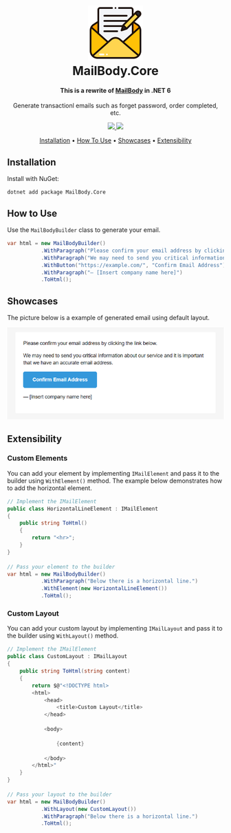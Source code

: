 <h1 align="center">
  <br>
  <a href="https://github.com/litenova/MailBody.Core">
    <img alt="MailBody.Core Logo" src="assets/logo/icon.png">
  </a>
  <br>
  MailBody.Core
  <br>
</h1>

<h4 align="center">This is a rewrite of <a href="https://github.com/doxakis/MailBody">MailBody</a> in .NET 6</h4>
<p align="center">Generate transactionl emails such as forget password, order completed, etc.</p>

<p align="center">
  <a href="https://github.com/litenova/MailBody.Core/actions/workflows/dotnet-core.yml">
    <img src="https://github.com/litenova/MailBody.Core/actions/workflows/dotnet-core.yml/badge.svg?branch=main">
  </a>
  <a href="https://www.nuget.org/packages/MailBody.Core">
    <img src="https://img.shields.io/nuget/v/MailBody.Core">
  </a>
</p>

<p align="center">
  <a href="#installation">Installation</a> •
  <a href="#how-to-use">How To Use</a> •
  <a href="#how-to-use">Showcases</a> •
  <a href="#extensibility">Extensibility</a>
</p>

## Installation

Install with NuGet:

```
dotnet add package MailBody.Core
```

## How to Use

Use the `MailBodyBuilder` class to generate your email.

```c#
var html = new MailBodyBuilder()
           .WithParagraph("Please confirm your email address by clicking the link below.")
           .WithParagraph("We may need to send you critical information about our service and it is important that we have an accurate email address.")
           .WithButton("https://example.com/", "Confirm Email Address")
           .WithParagraph("— [Insert company name here]")
           .ToHtml();
```

## Showcases

The picture below is a example of generated email using default layout.

![MailBody.Core Showcase](assets/showcases/showcase-1.png "Title")

## Extensibility

### Custom Elements
You can add your element by implementing `IMailElement` and pass it to the builder using `WithElement()` method. The example below demonstrates how to add the horizontal element.

```c#
// Implement the IMailElement
public class HorizontalLineElement : IMailElement
{
    public string ToHtml()
    {
        return "<hr>";
    }
}

// Pass your element to the builder
var html = new MailBodyBuilder()
           .WithParagraph("Below there is a horizontal line.")
           .WithElement(new HorizontalLineElement())
           .ToHtml();
```

### Custom Layout

You can add your custom layout by implementing `IMailLayout` and pass it to the builder using `WithLayout()` method.

```c#
// Implement the IMailElement
public class CustomLayout : IMailLayout
{
    public string ToHtml(string content)
    {
        return $@"<!DOCTYPE html>
        <html>
            <head>
                <title>Custom Layout</title>
            </head>
            
            <body>
            
                {content}
            
            </body>
        </html>"
    }
}

// Pass your layout to the builder
var html = new MailBodyBuilder()
           .WithLayout(new CustomLayout())
           .WithParagraph("Below there is a horizontal line.")
           .ToHtml();
```
